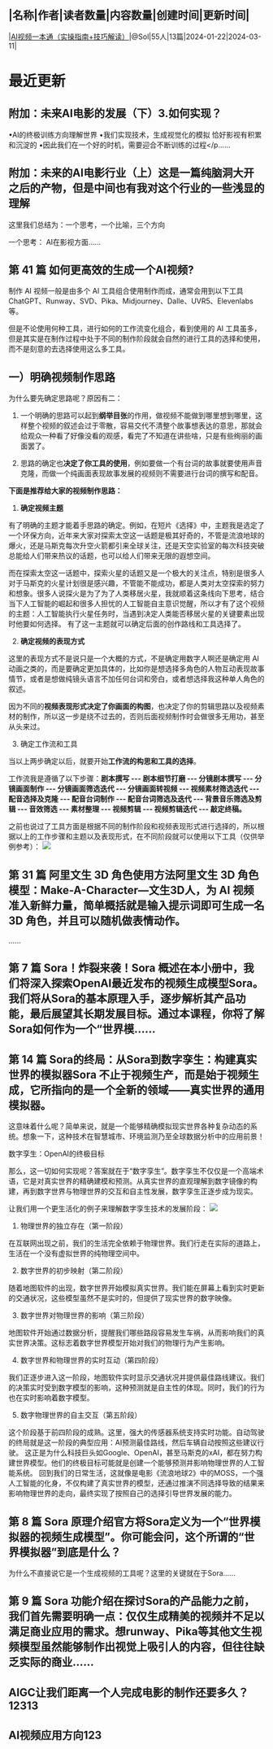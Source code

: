 |名称|作者|读者数量|内容数量|创建时间|更新时间|
---
|[AI视频一本通（实操指南+技巧解读）](https://xiaobot.net/p/55889970?refer=0b133df9-27dc-423b-8101-639049001c13)|@Sol|55人|13篇|2024-01-22|2024-03-11|

# 最近更新
## 附加：未来AI电影的发展（下）3.如何实现？
•AI的终极训练方向理解世界
•我们实现技术，生成视觉化的模拟 恰好影视有积累和沉淀的
•因此我们在一个好的时机，需要迎合不断训练的过程</p......
## 附加：未来的AI电影行业（上）这是一篇纯脑洞大开之后的产物，但是中间也有我对这个行业的一些浅显的理解
这里我们总结为：一个思考，一个比喻，三个方向

一个思考：
AI在影视方面......
## 第 41 篇 如何更高效的生成一个AI视频?
制作 AI 视频一般是由多个 AI 工具组合使用制作而成，通常会用到以下工具 ChatGPT、Runway、SVD、Pika、Midjourney、Dalle、UVR5、Elevenlabs 等。

但是不论使用何种工具，进行如何的工作流变化组合，看到使用的 AI 工具虽多，但是其实是在制作过程中处于不同的制作阶段就会自然的进行工具的选择和使用，而不是刻意的去选择使用这么多工具。

## 一）明确视频制作思路
为什么要先确定思路呢？原因有二：
<ol><li>一个明确的思路可以起到<strong>纲举目张</strong>的作用，做视频不能做到哪里想到哪里，这样整个视频的叙述会过于零散，容易交代不清整个故事想表达的意思，那就会给观众一种看了好像没看的观感，看完了不知道在讲些啥，只是有些绚丽的画面罢了。
</li></ol><ol start="2"><li>思路的确定也<strong>决定了你工具的使用</strong>，例如要做一个有台词的故事就要使用声音克隆，而做一个纯画面表现故事发展的视频则不需要进行台词的撰写和配音。
</li></ol>
<strong>下面是推荐给大家的视频制作思路：</strong>

<ol><li><strong>确定视频主题</strong>
</li></ol>
有了明确的主题才能着手思路的确定。例如，在短片《选择》中，主题我是选定了一个环保方向，近年来大家对探索太空这一话题是极其好奇的，不管是流浪地球的爆火，还是马斯克每次升空火箭都引来全球关注，还是天空实验室的每次科技突破总能给人们带来热议的话题，也可以给人们带来无限的遐想空间。

而在探索太空这一话题中，探索火星的话题又是一个极大的关注点，特别是很多人对于马斯克的火星计划很是感兴趣，不管能不能成功，都是人类对太空探索的努力和想象。很多人说探火是为了为了人类移居火星，我就顺着这条线向下思考，结合当下人工智能的崛起和很多人担忧的人工智能自主意识觉醒，所以才有了这个视频的主题：人工智能执行火星任务时，当遇到决定人类能否移居火星的关键要素出现时他要如何选择。
有了这一主题就可以确定后面的创作路线和工具选择了。

<ol start="2"><li><strong>确定视频的表现方式</strong>
</li></ol>
这里的表现方式不是说只是一个大概的方式，不是确定用数字人啊还是确定用 AI 动画之类的，而是要确定更加具体的，比如你是想选择多角色的人物互动表现故事情节，或者是想做纯镜头语言不加任何台词和旁白，或者想选择我这种单人角色的叙述。

因为不同的<strong>视频表现形式决定了你画面的构图</strong>，也决定了你的剪辑思路以及视频素材的制作，所以这一步是绕不过去的，否则后面视频制作时会做很多无用功，甚至从头来过。

<ol start="3"><li>确定工作流和工具
</li></ol>
当以上两步确定以后，就要开始<strong>工作流的构思和工具的选择</strong>。

工作流我是遵循了以下步骤：<strong>剧本撰写 --- 剧本细节打磨 --- 分镜剧本撰写 --- 分镜画面制作 --- 分镜画面筛选迭代 --- 分镜画面转视频 --- 视频素材筛选迭代 --- 配音选择及克隆 --- 配音台词制作 --- 配音台词筛选及迭代 --- 背景音乐筛选及剪辑 --- 音效筛选 --- 素材整理 --- 视频剪辑 --- 视频剪辑迭代 --- 敲定终稿。</strong>

之前也说过了工具方面是根据不同的制作阶段和视频表现形式进行选择的，所以根据以上的工作步骤和主题以及表现形式，在不同阶段就可以使用以下工具（仅供举例参考）：
<img src="https://static.xiaobot.net/file/2024-03-10/259812/7100f76460b2035a68bc3bfdf15b6cec.png">

## 第 31 篇 阿里文生 3D 角色使用方法阿里文生 3D 角色模型：Make-A-Character—文生3D人，为 AI 视频准入新鲜力量，简单概括就是输入提示词即可生成一名 3D 角色，并且可以随机做表情动作。

......
## 第 7 篇 Sora！炸裂来袭！Sora 概述在本小册中，我们将深入探索OpenAI最近发布的视频生成模型Sora。我们将从Sora的基本原理入手，逐步解析其产品功能，最后展望其长期发展目标。通过本课程，你将了解Sora如何作为一个“世界模......
## 第 14 篇 Sora的终局：从Sora到数字孪生：构建真实世界的模拟器Sora 不止于视频生产，而是始于视频生成，它所指向的是一个全新的领域——真实世界的通用模拟器。

这意味着什么呢？简单来说，就是一个能够精确模拟现实世界各种复杂动态的系统。想象一下，这种技术在智慧城市、环境监测乃至全球数据分析中的应用前景！

数字孪生：OpenAI的终极目标

那么，这一切如何实现呢？答案就在于“数字孪生”。数字孪生不仅仅是一个高端术语，它是对真实世界的精确建模和预测。从真实世界的直观理解到数字镜像的构建，再到数字世界与物理世界的交互和自主性发展，数字孪生正逐步成为现实。

让我们用一个更生活化的例子来理解数字孪生技术的发展阶段：
<img src="https://static.xiaobot.net/file/2024-02-17/259812/ca9817b64350642eb90bdbe6fb809bf8.png">
<ol><li>物理世界的独立存在（第一阶段）
</li></ol>在互联网出现之前，我们的生活完全依赖于物理世界。我们行走在实际的道路上，生活在一个没有虚拟世界的纯物理空间中。

<ol start="2"><li>数字世界的初步映射（第二阶段）
</li></ol>随着地图软件的出现，数字世界开始模拟真实世界。我们能在屏幕上看到实时更新的交通状况，这些模型虽然不是实时的，但提供了现实世界的数字映像。

<ol start="3"><li>数字世界对物理世界的影响（第三阶段）
</li></ol>地图软件开始通过数据分析，提醒我们哪些路段容易发生车祸，从而影响我们的真实世界决策。这标志着数字世界模型开始对我们的物理行为产生影响。

<ol start="4"><li>数字世界和物理世界的实时互动（第四阶段）
</li></ol>我们正逐步进入这一阶段，地图软件实时显示交通状况并提供最佳路线建议。我们的决策实时受到数字模型的影响，这种预测就是自主性的体现。同时，我们的行为也在实时影响着数字模型。

<ol start="5"><li>数字物理世界的自主交互（第五阶段）
</li></ol>这个阶段基于前四阶段的成熟。这里，强大的传感器系统支持实时功能。自动驾驶的终局就是这一阶段的典型应用：AI预测最佳路线，然后车辆自动按照这些建议行驶。
这正是为什么科技巨头如Google、OpenAI，甚至马斯克的xAI，都在努力构建世界模型。他们的终极目标可能就是创建一个能够预测并影响物理世界的人工智能系统。
回到我们的日常生活，这就像是电影《流浪地球2》中的MOSS，一个强人工智能的化身，不仅构建了真实世界的模型，还通过推演不同选择导致的结果来影响物理世界的走向，最终实现了按照自己的选择引导世界发展的能力。

## 第 8 篇 Sora 原理介绍官方将Sora定义为一个“世界模拟器的视频生成模型”。你可能会问，这个所谓的“世界模拟器”到底是什么？

为什么不直接说它是一个生成视频的工具呢？这里的关键就在于Sora......
## 第 9 篇 Sora 功能介绍在探讨Sora的产品能力之前，我们首先需要明确一点：仅仅生成精美的视频并不足以满足商业应用的需求。想runway、Pika等其他文生视频模型虽然能够制作出视觉上吸引人的内容，但往往缺乏实际的商业......
## AIGC让我们距离一个人完成电影的制作还要多久？12313

## AI视频应用方向123


